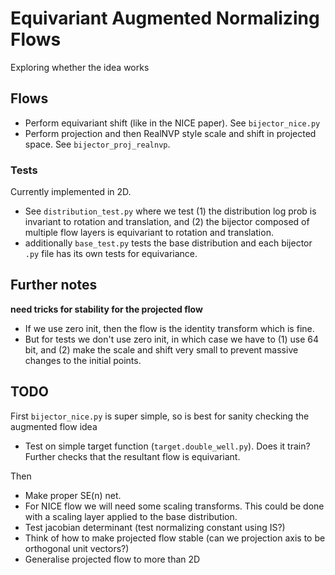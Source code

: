 # Equivariant Augmented Normalizing Flows
Exploring whether the idea works

## Flows
- Perform equivariant shift (like in the NICE paper). See `bijector_nice.py`
- Perform projection and then RealNVP style scale and shift in projected space. See `bijector_proj_realnvp`.

### Tests
Currently implemented in 2D.

- See `distribution_test.py` where we test
(1) the distribution log prob is invariant to rotation and translation, and
(2) the bijector composed of multiple flow layers is equivariant to rotation and translation. 
- additionally `base_test.py` tests the base distribution and each bijector `.py` file has its own tests for equivariance. 


## Further notes
**need tricks for stability for the projected flow** 
- If we use zero init, then the flow is the identity transform which is fine.
- But for tests we don't use zero init, in which case we have to 
(1) use 64 bit, and 
(2) make the scale and shift very small to prevent massive changes to the initial points.



## TODO
First `bijector_nice.py` is super simple, so is best for sanity checking the augmented flow idea
- Test on simple target function (`target.double_well.py`). Does it train? Further checks that the resultant flow is equivariant. 


Then
 - Make proper SE(n) net.
 - For NICE flow we will need some scaling transforms. This could be done with a scaling layer applied to the base distribution. 
 - Test jacobian determinant (test normalizing constant using IS?)
 - Think of how to make projected flow stable (can we projection axis to be orthogonal unit vectors?)
 - Generalise projected flow to more than 2D
